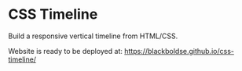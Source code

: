 # CSS Timeline

Build a responsive vertical timeline from HTML/CSS.

Website is ready to be deployed at: https://blackboldse.github.io/css-timeline/
